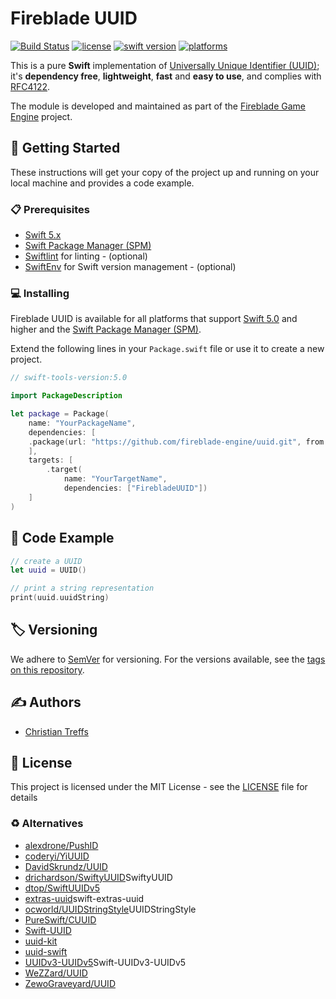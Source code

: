 # Fireblade UUID

[![Build Status](https://travis-ci.com/fireblade-engine/uuid.svg?branch=master)](https://travis-ci.com/fireblade-engine/uuid)
[![license](https://img.shields.io/badge/license-MIT-brightgreen.svg)](LICENSE)
[![swift version](https://img.shields.io/badge/swift-5.0-brightgreen.svg)](#)
[![platforms](https://img.shields.io/badge/platforms-%20macOS%20|%20iOS%20|%20tvOS%20|%20watchOS%20|%20linux%20-brightgreen.svg)](#)

This is a pure **Swift** implementation of [Universally Unique Identifier (UUID)](https://en.wikipedia.org/wiki/Universally_unique_identifier); it's **dependency free**, **lightweight**, **fast** and **easy to use**, and complies with [RFC4122](https://tools.ietf.org/html/rfc4122).

The module is developed and maintained as part of the [Fireblade Game Engine](https://github.com/fireblade-engine) project.


## 🚀 Getting Started

These instructions will get your copy of the project up and running on your local machine and provides a code example.

### 📋 Prerequisites

* [Swift 5.x](https://swift.org/)
* [Swift Package Manager (SPM)](https://github.com/apple/swift-package-manager)
* [Swiftlint](https://github.com/realm/SwiftLint) for linting - (optional)
* [SwiftEnv](https://swiftenv.fuller.li/) for Swift version management - (optional)

### 💻 Installing

Fireblade UUID is available for all platforms that support [Swift 5.0](https://swift.org/) and higher and the [Swift Package Manager (SPM)](https://github.com/apple/swift-package-manager).

Extend the following lines in your `Package.swift` file or use it to create a new project.

```swift
// swift-tools-version:5.0

import PackageDescription

let package = Package(
    name: "YourPackageName",
    dependencies: [
    .package(url: "https://github.com/fireblade-engine/uuid.git", from: "1.0.0")
    ],
    targets: [
        .target(
            name: "YourTargetName",
            dependencies: ["FirebladeUUID"])
    ]
)

```

## 📝 Code Example

```swift
// create a UUID
let uuid = UUID()

// print a string representation
print(uuid.uuidString)

```

## 🏷️ Versioning

We adhere to [SemVer](https://semver.org/) for versioning. For the versions available, see the [tags on this repository](tags).

## ✍️ Authors

* [Christian Treffs](https://github.com/ctreffs)

## 🔏 License

This project is licensed under the MIT License - see the [LICENSE](LICENSE) file for details

### ♻ Alternatives

- [alexdrone/PushID](https://github.com/alexdrone/PushID)
- [coderyi/YiUUID](https://github.com/coderyi/YiUUID)
- [DavidSkrundz/UUID](https://github.com/DavidSkrundz/UUID)
- [drichardson/SwiftyUUID](https://github.com/drichardson/)SwiftyUUID
- [dtop/SwiftUUIDv5](https://github.com/dtop/SwiftUUIDv5)
- [extras-uuid](https://github.com/swift-extras/)swift-extras-uuid
- [ocworld/UUIDStringStyle](https://github.com/ocworld/)UUIDStringStyle
- [PureSwift/CUUID](https://github.com/PureSwift/CUUID)
- [Swift-UUID](https://github.com/x43x61x69/Swift-UUID)
- [uuid-kit](https://github.com/baarde/uuid-kit)
- [uuid-swift](https://github.com/jrikhof/short-uuid-swift)
- [UUIDv3-UUIDv5](https://github.com/nuekodory/)Swift-UUIDv3-UUIDv5
- [WeZZard/UUID](https://github.com/WeZZard/UUID)
- [ZewoGraveyard/UUID](https://github.com/ZewoGraveyard/UUID)
